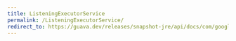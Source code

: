 ```yaml
---
title: ListeningExecutorService
permalink: /ListeningExecutorService/
redirect_to: https://guava.dev/releases/snapshot-jre/api/docs/com/google/common/util/concurrent/ListeningExecutorService.html
---
```

